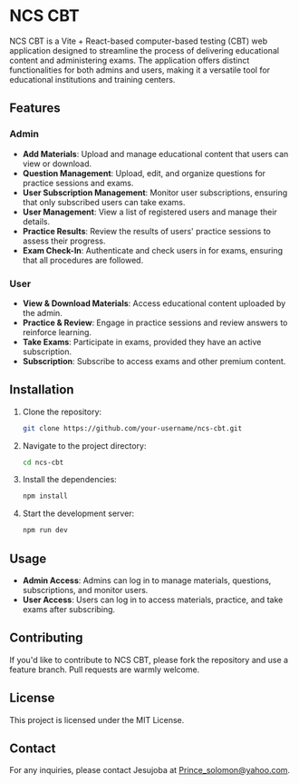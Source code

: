 # NCS CBT

NCS CBT is a Vite + React-based computer-based testing (CBT) web application designed to streamline the process of delivering educational content and administering exams. The application offers distinct functionalities for both admins and users, making it a versatile tool for educational institutions and training centers.

## Features

### Admin
- **Add Materials**: Upload and manage educational content that users can view or download.
- **Question Management**: Upload, edit, and organize questions for practice sessions and exams.
- **User Subscription Management**: Monitor user subscriptions, ensuring that only subscribed users can take exams.
- **User Management**: View a list of registered users and manage their details.
- **Practice Results**: Review the results of users' practice sessions to assess their progress.
- **Exam Check-In**: Authenticate and check users in for exams, ensuring that all procedures are followed.

### User
- **View & Download Materials**: Access educational content uploaded by the admin.
- **Practice & Review**: Engage in practice sessions and review answers to reinforce learning.
- **Take Exams**: Participate in exams, provided they have an active subscription.
- **Subscription**: Subscribe to access exams and other premium content.

## Installation

1. Clone the repository:
   ```bash
   git clone https://github.com/your-username/ncs-cbt.git
   ```
2. Navigate to the project directory:
    ```bash
    cd ncs-cbt
    ```
3. Install the dependencies:
   ```bash
   npm install
   ```
4. Start the development server:
   ```bash
   npm run dev
   ```

## Usage

- **Admin Access**: Admins can log in to manage materials, questions, subscriptions, and monitor users.
- **User Access**: Users can log in to access materials, practice, and take exams after subscribing.

## Contributing

If you'd like to contribute to NCS CBT, please fork the repository and use a feature branch. Pull requests are warmly welcome.

## License

This project is licensed under the MIT License.

## Contact

For any inquiries, please contact Jesujoba at Prince_solomon@yahoo.com.
